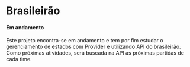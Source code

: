 # Brasileirão

#### Em andamento
Este projeto encontra-se em andamento e tem por fim estudar o gerenciamento de estados com Provider e utilizando API do brasileirão.
Como próximas atividades, será buscada na API as próximas partidas de cada time.


